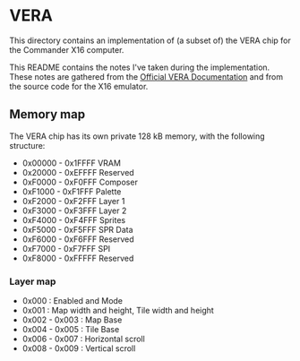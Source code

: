 # VERA #

This directory contains an implementation of (a subset of) the VERA chip for
the Commander X16 computer.

This README contains the notes I've taken during the implementation. These
notes are gathered from the [Official VERA
Documentation](https://github.com/commanderx16/x16-docs/blob/master/VERA%20Programmer's%20Reference.md)
and from the source code for the X16 emulator.

## Memory map
The VERA chip has its own private 128 kB memory, with the following structure:
* 0x00000 - 0x1FFFF VRAM
* 0x20000 - 0xEFFFF Reserved
* 0xF0000 - 0xF0FFF Composer
* 0xF1000 - 0xF1FFF Palette
* 0xF2000 - 0xF2FFF Layer 1
* 0xF3000 - 0xF3FFF Layer 2
* 0xF4000 - 0xF4FFF Sprites
* 0xF5000 - 0xF5FFF SPR Data
* 0xF6000 - 0xF6FFF Reserved
* 0xF7000 - 0xF7FFF SPI
* 0xF8000 - 0xFFFFF Reserved

### Layer map
* 0x000         : Enabled and Mode
* 0x001         : Map width and height, Tile width and height
* 0x002 - 0x003 : Map Base
* 0x004 - 0x005 : Tile Base
* 0x006 - 0x007 : Horizontal scroll
* 0x008 - 0x009 : Vertical scroll

